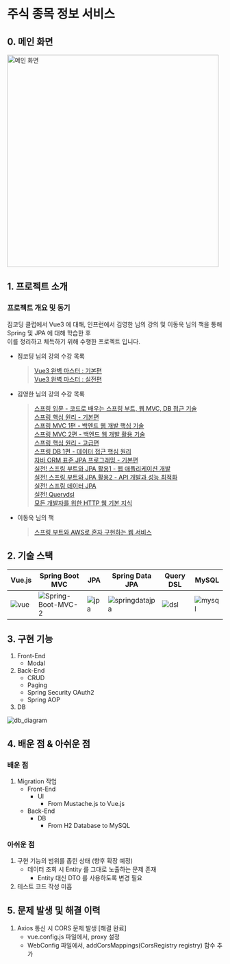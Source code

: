 # 주식 종목 정보 서비스

## 0. 메인 화면
<img width="494" alt="메인 화면" src="https://user-images.githubusercontent.com/56331160/219951104-0fb77688-0a9a-415a-9cd9-c4aa6d5d9d64.png">

## 1. 프로젝트 소개
### 프로젝트 개요 및 동기
짐코딩 클럽에서 Vue3 에 대해, 인프런에서 김영한 님의 강의 및 이동욱 님의 책을 통해 Spring 및 JPA 에 대해 학습한 후  
이를 정리하고 체득하기 위해 수행한 프로젝트 입니다.
- 짐코딩 님의 강의 수강 목록
  > [Vue3 완벽 마스터 : 기본편](https://gymcoding.teachable.com/p/vue3)  
  > [Vue3 완벽 마스터 : 실전편](https://gymcoding.teachable.com/p/vue3-practice)
- 김영한 님의 강의 수강 목록
  > [스프링 입문 - 코드로 배우는 스프링 부트, 웹 MVC, DB 접근 기술](https://www.inflearn.com/course/%EC%8A%A4%ED%94%84%EB%A7%81-%EC%9E%85%EB%AC%B8-%EC%8A%A4%ED%94%84%EB%A7%81%EB%B6%80%ED%8A%B8)  
  > [스프링 핵심 원리 - 기본편](https://www.inflearn.com/course/%EC%8A%A4%ED%94%84%EB%A7%81-%ED%95%B5%EC%8B%AC-%EC%9B%90%EB%A6%AC-%EA%B8%B0%EB%B3%B8%ED%8E%B8)  
  > [스프링 MVC 1편 - 백엔드 웹 개발 핵심 기술](https://www.inflearn.com/course/%EC%8A%A4%ED%94%84%EB%A7%81-mvc-1)  
  > [스프링 MVC 2편 - 백엔드 웹 개발 활용 기술](https://www.inflearn.com/course/%EC%8A%A4%ED%94%84%EB%A7%81-mvc-2)  
  > [스프링 핵심 원리 - 고급편](https://www.inflearn.com/course/%EC%8A%A4%ED%94%84%EB%A7%81-%ED%95%B5%EC%8B%AC-%EC%9B%90%EB%A6%AC-%EA%B3%A0%EA%B8%89%ED%8E%B8)  
  > [스프링 DB 1편 - 데이터 접근 핵심 원리](https://www.inflearn.com/course/%EC%8A%A4%ED%94%84%EB%A7%81-db-1)  
  > [자바 ORM 표준 JPA 프로그래밍 - 기본편](https://www.inflearn.com/course/ORM-JPA-Basic)  
  > [실전! 스프링 부트와 JPA 활용1 - 웹 애플리케이션 개발](https://www.inflearn.com/course/%EC%8A%A4%ED%94%84%EB%A7%81%EB%B6%80%ED%8A%B8-JPA-%ED%99%9C%EC%9A%A9-1)  
  > [실전! 스프링 부트와 JPA 활용2 - API 개발과 성능 최적화](https://www.inflearn.com/course/%EC%8A%A4%ED%94%84%EB%A7%81%EB%B6%80%ED%8A%B8-JPA-API%EA%B0%9C%EB%B0%9C-%EC%84%B1%EB%8A%A5%EC%B5%9C%EC%A0%81%ED%99%94)  
  > [실전! 스프링 데이터 JPA](https://www.inflearn.com/course/%EC%8A%A4%ED%94%84%EB%A7%81-%EB%8D%B0%EC%9D%B4%ED%84%B0-JPA-%EC%8B%A4%EC%A0%84)  
  > [실전! Querydsl](https://www.inflearn.com/course/querydsl-%EC%8B%A4%EC%A0%84)  
  > [모든 개발자를 위한 HTTP 웹 기본 지식](https://www.inflearn.com/course/http-%EC%9B%B9-%EB%84%A4%ED%8A%B8%EC%9B%8C%ED%81%AC)  
- 이동욱 님의 책
  > [스프링 부트와 AWS로 혼자 구현하는 웹 서비스](http://www.yes24.com/Product/Goods/83849117)  
  
## 2. 기술 스택  
|Vue.js|Spring Boot MVC|JPA|Spring Data JPA|Query DSL|MySQL|
|------|---------------|---|---------------|---------|-----|  
|![vue](https://user-images.githubusercontent.com/56331160/218122343-5fb98241-f4f1-485b-870a-1c5bd123de8b.png)|![Spring-Boot-MVC-2](https://user-images.githubusercontent.com/56331160/209467801-27dd0e0b-cbd9-4103-9d89-8e9ff46957c7.png)|![jpa](https://user-images.githubusercontent.com/56331160/209467730-f97deff0-b4f9-4ed6-9d25-f8a65262000b.png)|![springdatajpa](https://user-images.githubusercontent.com/56331160/209467739-b4c9f7c6-297e-4f72-86df-ec57ed369dae.png)|![dsl](https://user-images.githubusercontent.com/56331160/209467772-c5c50c1b-77af-4797-89e7-35a969e848b1.png)|![mysql](https://user-images.githubusercontent.com/56331160/218122432-918086e1-6e9e-4cc7-aa18-5a31bf593477.png)|

## 3. 구현 기능
1. Front-End
    - Modal
2. Back-End
    - CRUD
    - Paging
    - Spring Security OAuth2
    - Spring AOP
3. DB

![db_diagram](https://user-images.githubusercontent.com/56331160/224488572-a0ffa5e0-d8ec-4e1d-a3b7-5382c25a1351.png)

## 4. 배운 점 & 아쉬운 점
### 배운 점
1. Migration 작업
    - Front-End
        - UI
            - From Mustache.js to Vue.js
    - Back-End
        - DB
            - From H2 Database to MySQL
### 아쉬운 점
1. 구현 기능의 범위를 좁힌 상태 (향후 확장 예정)
   - 데이터 조회 시 Entity 를 그대로 노출하는 문제 존재
      - Entity 대신 DTO 를 사용하도록 변경 필요
2. 테스트 코드 작성 미흡

## 5. 문제 발생 및 해결 이력 
1. Axios 통신 시 CORS 문제 발생 [해결 완료]
   - vue.config.js 파일에서, proxy 설정
   - WebConfig 파일에서, addCorsMappings(CorsRegistry registry) 함수 추가
